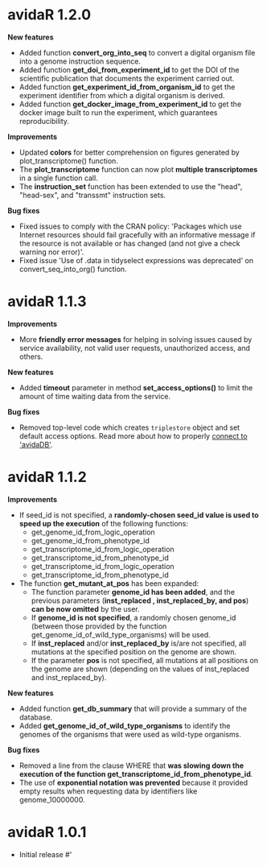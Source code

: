 # avidaR 1.2.0

**New features**

* Added function **convert_org_into_seq** to convert a digital organism file into a genome instruction sequence.
* Added function **get_doi_from_experiment_id** to get the DOI of the scientific publication that documents the experiment carried out.
* Added function **get_experiment_id_from_organism_id** to get the experiment identifier from which a digital organism is derived.
* Added function **get_docker_image_from_experiment_id** to get the docker image built to run the experiment, which guarantees reproducibility.

**Improvements**

* Updated **colors** for better comprehension on figures generated by plot_transcriptome() function.
* The **plot_transcriptome** function can now plot **multiple transcriptomes** in a single function call.
* The **instruction_set** function has been extended to use the "head", "head-sex", and "transsmt" instruction sets.

**Bug fixes**

* Fixed issues to comply with the CRAN policy: 'Packages which use Internet resources should fail gracefully with an informative message if the resource is not available or has changed (and not give a check warning nor error)'.
* Fixed issue 'Use of .data in tidyselect expressions was deprecated' on convert_seq_into_org() function.

# avidaR 1.1.3

**Improvements**

* More **friendly error messages** for helping in solving issues caused by service availability, not valid user requests, unauthorized access, and others.

**New features**

* Added **timeout** parameter in method **set\_access\_options()** to limit the amount of time waiting data from the service.

**Bug fixes**

* Removed top-level code which creates `triplestore` object and set default access options.
  Read more about how to properly [connect to 'avidaDB'](https://gitlab.com/raul.ortega/avidaR/-/blob/main/README.md#connect-to-avidadb).

# avidaR 1.1.2

**Improvements**

* If seed\_id is not specified, a **randomly-chosen seed\_id value is used to speed up the execution** of the following functions:
  * get\_genome\_id\_from\_logic\_operation
  * get\_genome\_id\_from\_phenotype\_id
  * get\_transcriptome\_id\_from\_logic\_operation
  * get\_transcriptome\_id\_from\_phenotype\_id
  * get\_transcriptome\_id\_from\_logic\_operation
  * get\_transcriptome\_id\_from\_phenotype\_id
* The function **get\_mutant\_at\_pos** has been expanded:
  * The function parameter **genome\_id has been added**, and the previous parameters (**inst\_replaced , inst\_replaced\_by, and pos**) **can be now omitted** by the user.
  * If **genome\_id is not specified**, a randomly chosen genome\_id (between those provided by the function get\_genome\_id\_of\_wild\_type\_organisms) will be used.
  * If **inst\_replaced** and/or **inst\_replaced\_by** is/are not specified, all mutations at the specified position on the genome are shown.
  * If the parameter **pos** is not specified, all mutations at all positions on the genome are shown (depending on the values of inst\_replaced and inst\_replaced\_by).

**New features**

* Added function **get\_db\_summary** that will provide a summary of the database.
* Added **get\_genome\_id\_of\_wild\_type\_organisms** to identify the genomes of the organisms that were used as wild-type organisms.

**Bug fixes**

* Removed a line from the clause WHERE that **was slowing down the execution of the function get\_transcriptome\_id\_from\_phenotype\_id**.
* The use of **exponential notation was prevented** because it provided empty results when requesting data by identifiers like genome\_10000000.

# avidaR 1.0.1

* Initial release
#'  
